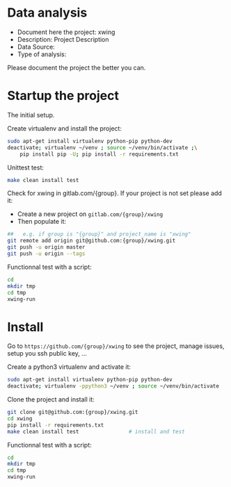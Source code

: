 # Data analysis
- Document here the project: xwing
- Description: Project Description
- Data Source:
- Type of analysis:

Please document the project the better you can.

# Startup the project

The initial setup.

Create virtualenv and install the project:
```bash
sudo apt-get install virtualenv python-pip python-dev
deactivate; virtualenv ~/venv ; source ~/venv/bin/activate ;\
    pip install pip -U; pip install -r requirements.txt
```

Unittest test:
```bash
make clean install test
```

Check for xwing in gitlab.com/{group}.
If your project is not set please add it:

- Create a new project on `gitlab.com/{group}/xwing`
- Then populate it:

```bash
##   e.g. if group is "{group}" and project_name is "xwing"
git remote add origin git@github.com:{group}/xwing.git
git push -u origin master
git push -u origin --tags
```

Functionnal test with a script:

```bash
cd
mkdir tmp
cd tmp
xwing-run
```

# Install

Go to `https://github.com/{group}/xwing` to see the project, manage issues,
setup you ssh public key, ...

Create a python3 virtualenv and activate it:

```bash
sudo apt-get install virtualenv python-pip python-dev
deactivate; virtualenv -ppython3 ~/venv ; source ~/venv/bin/activate
```

Clone the project and install it:

```bash
git clone git@github.com:{group}/xwing.git
cd xwing
pip install -r requirements.txt
make clean install test                # install and test
```
Functionnal test with a script:

```bash
cd
mkdir tmp
cd tmp
xwing-run
```
